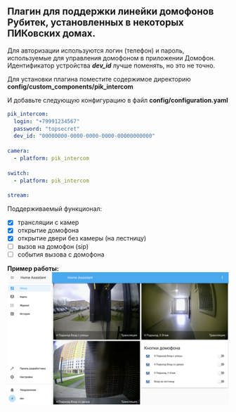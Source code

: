 Плагин для поддержки линейки домофонов Рубитек, установленных в некоторых ПИКовских домах.
---
Для авторизации используются логин (телефон) и пароль, используемые для управления домофоном в приложении Домофон. Идентификатор устройства _**dev_id**_ лучше поменять, но это не точно.

Для установки плагина поместите содержимое директорию **config/custom_components/pik_intercom**

И добавьте следующую конфигурацию в файл **config/configuration.yaml**

```yaml
pik_intercom:
  login: "+79991234567"
  password: "topsecret"
  dev_id: "00000000-0000-0000-0000-00000000000"

camera:
  - platform: pik_intercom

switch:
  - platform: pik_intercom

stream:
```

Поддерживаемый функционал:
- [x] трансляции с камер
- [x] открытие домофона
- [x] открытие двери без камеры (на лестницу)
- [ ] вызов на домофон (sip)
- [ ] события вызова с домофона

**Пример работы:** ![demo](https://github.com/l0k9j8/hass_pik_intercom/raw/master/demo.png)

